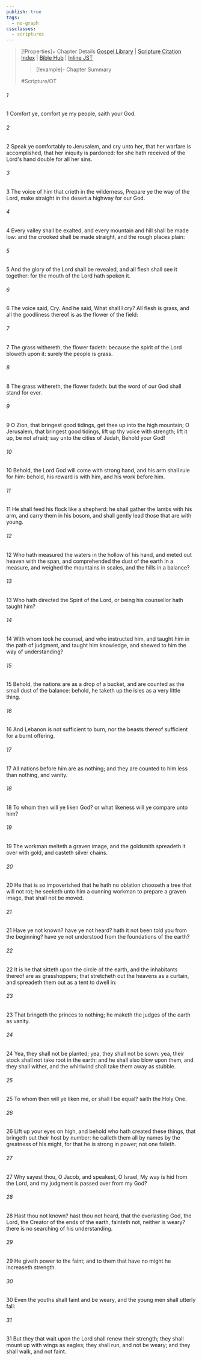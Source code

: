 ```yaml
---
publish: true
tags:
  - no-graph
cssclasses:
  - scriptures
---
```

>[!Properties]+ Chapter Details
>[Gospel Library](https://churchofjesuschrist.org/study/scriptures/ot/isa/40?lang=eng)    |    [Scripture Citation Index](https://scriptures.byu.edu/#07b28::c07b28)    |    [Bible Hub](https://biblehub.com/isaiah/40.htm)    |    [Inline JST](https://scripturetoolbox.com/html/ic/Isaiah/40.html)
>>[!example]- Chapter Summary
>> 
> 
>
>#Scripture/OT
###### 1
1 Comfort ye, comfort ye my people, saith your God.
###### 2
2 Speak ye comfortably to Jerusalem, and cry unto her, that her warfare is accomplished, that her iniquity is pardoned: for she hath received of the Lord's hand double for all her sins.
###### 3
3 The voice of him that crieth in the wilderness, Prepare ye the way of the Lord, make straight in the desert a highway for our God.
###### 4
4 Every valley shall be exalted, and every mountain and hill shall be made low: and the crooked shall be made straight, and the rough places plain:
###### 5
5 And the glory of the Lord shall be revealed, and all flesh shall see it together: for the mouth of the Lord hath spoken it.
###### 6
6 The voice said, Cry. And he said, What shall I cry? All flesh is grass, and all the goodliness thereof is as the flower of the field:
###### 7
7 The grass withereth, the flower fadeth: because the spirit of the Lord bloweth upon it: surely the people is grass.
###### 8
8 The grass withereth, the flower fadeth: but the word of our God shall stand for ever.
###### 9
9 O Zion, that bringest good tidings, get thee up into the high mountain; O Jerusalem, that bringest good tidings, lift up thy voice with strength; lift it up, be not afraid; say unto the cities of Judah, Behold your God!
###### 10
10 Behold, the Lord God will come with strong hand, and his arm shall rule for him: behold, his reward is with him, and his work before him.
###### 11
11 He shall feed his flock like a shepherd: he shall gather the lambs with his arm, and carry them in his bosom, and shall gently lead those that are with young.
###### 12
12 Who hath measured the waters in the hollow of his hand, and meted out heaven with the span, and comprehended the dust of the earth in a measure, and weighed the mountains in scales, and the hills in a balance?
###### 13
13 Who hath directed the Spirit of the Lord, or being his counsellor hath taught him?
###### 14
14 With whom took he counsel, and who instructed him, and taught him in the path of judgment, and taught him knowledge, and shewed to him the way of understanding?
###### 15
15 Behold, the nations are as a drop of a bucket, and are counted as the small dust of the balance: behold, he taketh up the isles as a very little thing.
###### 16
16 And Lebanon is not sufficient to burn, nor the beasts thereof sufficient for a burnt offering.
###### 17
17 All nations before him are as nothing; and they are counted to him less than nothing, and vanity.
###### 18
18 To whom then will ye liken God? or what likeness will ye compare unto him?
###### 19
19 The workman melteth a graven image, and the goldsmith spreadeth it over with gold, and casteth silver chains.
###### 20
20 He that is so impoverished that he hath no oblation chooseth a tree that will not rot; he seeketh unto him a cunning workman to prepare a graven image, that shall not be moved.
###### 21
21 Have ye not known? have ye not heard? hath it not been told you from the beginning? have ye not understood from the foundations of the earth?
###### 22
22 It is he that sitteth upon the circle of the earth, and the inhabitants thereof are as grasshoppers; that stretcheth out the heavens as a curtain, and spreadeth them out as a tent to dwell in:
###### 23
23 That bringeth the princes to nothing; he maketh the judges of the earth as vanity.
###### 24
24 Yea, they shall not be planted; yea, they shall not be sown: yea, their stock shall not take root in the earth: and he shall also blow upon them, and they shall wither, and the whirlwind shall take them away as stubble.
###### 25
25 To whom then will ye liken me, or shall I be equal? saith the Holy One.
###### 26
26 Lift up your eyes on high, and behold who hath created these things, that bringeth out their host by number: he calleth them all by names by the greatness of his might, for that he is strong in power; not one faileth.
###### 27
27 Why sayest thou, O Jacob, and speakest, O Israel, My way is hid from the Lord, and my judgment is passed over from my God?
###### 28
28 Hast thou not known? hast thou not heard, that the everlasting God, the Lord, the Creator of the ends of the earth, fainteth not, neither is weary? there is no searching of his understanding.
###### 29
29 He giveth power to the faint; and to them that have no might he increaseth strength.
###### 30
30 Even the youths shall faint and be weary, and the young men shall utterly fall:
###### 31
31 But they that wait upon the Lord shall renew their strength; they shall mount up with wings as eagles; they shall run, and not be weary; and they shall walk, and not faint.
